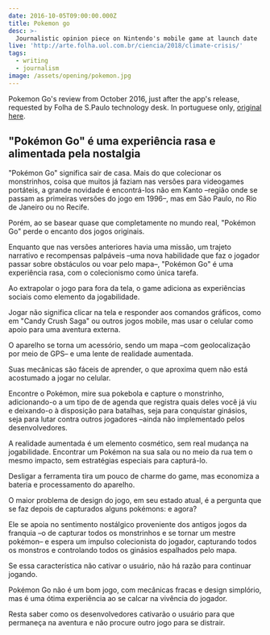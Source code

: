 ```yaml
---
date: 2016-10-05T09:00:00.000Z
title: Pokemon go
desc: >-
  Journalistic opinion piece on Nintendo's mobile game at launch date
live: 'http://arte.folha.uol.com.br/ciencia/2018/climate-crisis/'
tags:
  - writing
  - journalism
image: /assets/opening/pokemon.jpg
---
```


Pokemon Go's review from October 2016, just after the app's release, requested by Folha de S.Paulo technology desk. In portuguese only, [original here](https://www1.folha.uol.com.br/mercado/2016/08/1799155-pokemon-go-e-uma-experiencia-rasa-e-alimentada-pela-nostalgia.shtml).

## "Pokémon Go" é uma experiência rasa e alimentada pela nostalgia

"Pokémon Go" significa sair de casa. Mais do que colecionar os monstrinhos, coisa que muitos já faziam nas versões para videogames portáteis, a grande novidade é encontrá-los não em Kanto –região onde se passam as primeiras versões do jogo em 1996–, mas em São Paulo, no Rio de Janeiro ou no Recife.

Porém, ao se basear quase que completamente no mundo real, "Pokémon Go" perde o encanto dos jogos originais.

Enquanto que nas versões anteriores havia uma missão, um trajeto narrativo e recompensas palpáveis –uma nova habilidade que faz o jogador passar sobre obstáculos ou voar pelo mapa–, "Pokémon Go" é uma experiência rasa, com o colecionismo como única tarefa.

Ao extrapolar o jogo para fora da tela, o game adiciona as experiências sociais como elemento da jogabilidade.

Jogar não significa clicar na tela e responder aos comandos gráficos, como em "Candy Crush Saga" ou outros jogos mobile, mas usar o celular como apoio para uma aventura externa.

O aparelho se torna um acessório, sendo um mapa –com geolocalização por meio de GPS– e uma lente de realidade aumentada.

Suas mecânicas são fáceis de aprender, o que aproxima quem não está acostumado a jogar no celular.

Encontre o Pokémon, mire sua pokebola e capture o monstrinho, adicionando-o a um tipo de de agenda que registra quais deles você já viu e deixando-o à disposição para batalhas, seja para conquistar ginásios, seja para lutar contra outros jogadores –ainda não implementado pelos desenvolvedores.

A realidade aumentada é um elemento cosmético, sem real mudança na jogabilidade. Encontrar um Pokémon na sua sala ou no meio da rua tem o mesmo impacto, sem estratégias especiais para capturá-lo.

Desligar a ferramenta tira um pouco de charme do game, mas economiza a bateria e processamento do aparelho.

O maior problema de design do jogo, em seu estado atual, é a pergunta que se faz depois de capturados alguns pokémons: e agora?

Ele se apoia no sentimento nostálgico proveniente dos antigos jogos da franquia –o de capturar todos os monstrinhos e se tornar um mestre pokémon– e espera um impulso colecionista do jogador, capturando todos os monstros e controlando todos os ginásios espalhados pelo mapa.

Se essa característica não cativar o usuário, não há razão para continuar jogando.

Pokémon Go não é um bom jogo, com mecânicas fracas e design simplório, mas é uma ótima experiência ao se calcar na vivência do jogador.

Resta saber como os desenvolvedores cativarão o usuário para que permaneça na aventura e não procure outro jogo para se distrair. 